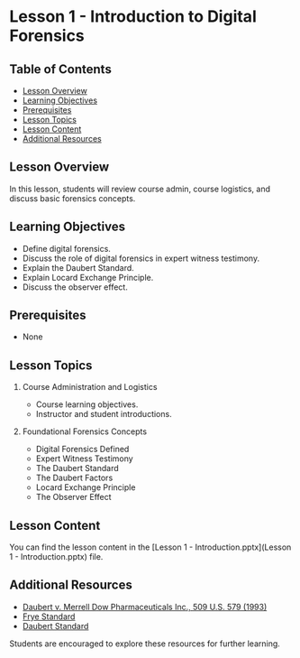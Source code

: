 # Lesson 1 - Introduction to Digital Forensics


## Table of Contents
- [Lesson Overview](#lesson-overview)
- [Learning Objectives](#learning-objectives)
- [Prerequisites](#prerequisites)
- [Lesson Topics](#lesson-topics)
- [Lesson Content](#lesson-content)
- [Additional Resources](#additional-resources)

## Lesson Overview

In this lesson, students will review course admin, course logistics, and discuss basic forensics concepts.

## Learning Objectives

- Define digital forensics.
- Discuss the role of digital forensics in expert witness testimony.
- Explain the Daubert Standard.
- Explain Locard Exchange Principle.
- Discuss the observer effect.

## Prerequisites

- None

## Lesson Topics

1. Course Administration and Logistics
   - Course learning objectives.
   - Instructor and student introductions.

2. Foundational Forensics Concepts
   - Digital Forensics Defined
   - Expert Witness Testimony
   - The Daubert Standard
   - The Daubert Factors
   - Locard Exchange Principle
   - The Observer Effect

## Lesson Content

You can find the lesson content in the [Lesson 1 - Introduction.pptx](Lesson 1 - Introduction.pptx) file.


## Additional Resources

- [Daubert v. Merrell Dow Pharmaceuticals Inc., 509 U.S. 579 (1993)](https://supreme.justia.com/cases/federal/us/509/579/)
- [Frye Standard](https://www.law.cornell.edu/wex/Frye_standard)
- [Daubert Standard](https://www.law.cornell.edu/wex/daubert_standard#:~:text=The%20Daubert%20standard%20is%20the,to%20the%20facts%20at%20issue.)

Students are encouraged to explore these resources for further learning.
